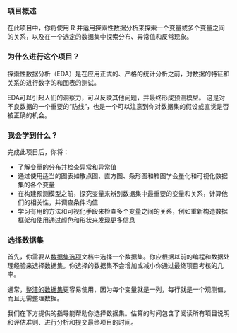 
### 项目概述

在此项目中，你将使用 R 并运用探索性数据分析来探索一个变量或多个变量之间的关系，以及在一个选定的数据集中探索分布、异常值和反常现象。

### 为什么进行这个项目？

探索性数据分析（EDA）是在应用正式的、严格的统计分析之前，对数据的特征和关系的进行数字的和图表的测试。

EDA可以引起人们的洞察力，可以反映其他问题，并最终形成预测模型。
这是对不良数据的一个重要的“防线”，也是一个可以注意到你对数据集的假设或直觉是否被正确的机会。
### 我会学到什么？

完成此项目后，你将：

 * 了解变量的分布并检查异常和异常值
 * 通过使用适当的图表如散点图、直方图、条形图和箱图学会量化和可视化数据集的各个变量
 * 在构建预测模型之前，探究变量来辨别数据集中最重要的变量和关系，计算他们的相关性，并调查条件均值
 * 学习有用的方法和可视化手段来检查多个变量之间的关系，例如重新构造数据框架和使用通过颜色和形状来发现更多信息
 
### 选择数据集

首先，你需要从[数据集选项](https://s3.cn-north-1.amazonaws.com.cn/static-documents/nd002/DADataSetOptionsNanodegree_zh.pdf)文档中选择一个数据集。你应根据以前的编程和数据处理经验来选择数据集。你选择的数据集不会增加或减小你通过最终项目考核的几率。

通常，[整洁的数据集](http://vita.had.co.nz/papers/tidy-data.pdf)更容易使用，因为每个变量就是一列，每行就是一个观测值，而且无需整理数据。

我们在下方提供的指导能帮助你选择数据集。估算的时间包含了阅读所有项目说明和评估准则、进行分析和提交最终项目的时间。
